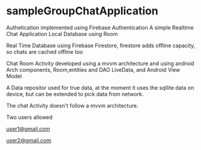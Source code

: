 # sampleGroupChatApplication
Authetication implemented using Firebase Authentication
A simple Realtime Chat Application
Local Database using Room 

Real Time Database using Firebase Firestore, firestore adds offline capacity, so chats are cached offline too


Chat Room Activity developed using a mvvm architecture and using android Arch components, Room,entities and DAO LiveData, and Android View Model

A Data repositor used for true data, at the moment it uses the sqllite data on device, but can be extended to pick data from
network. 

The chat Activity doesn't follow a mvvm architecture.


Two  users allowed

user1@gmail.com

user2@gmail.com
